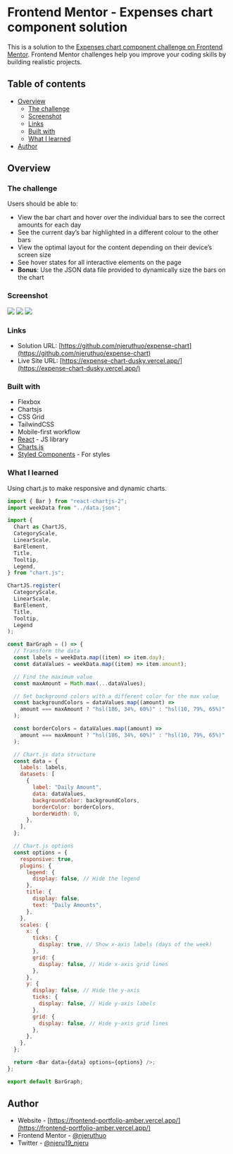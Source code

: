 # Frontend Mentor - Expenses chart component solution

This is a solution to the [Expenses chart component challenge on Frontend Mentor](https://www.frontendmentor.io/challenges/expenses-chart-component-e7yJBUdjwt). Frontend Mentor challenges help you improve your coding skills by building realistic projects.

## Table of contents

- [Overview](#overview)
  - [The challenge](#the-challenge)
  - [Screenshot](#screenshot)
  - [Links](#links)
  - [Built with](#built-with)
  - [What I learned](#what-i-learned)
- [Author](#author)

## Overview

### The challenge

Users should be able to:

- View the bar chart and hover over the individual bars to see the correct amounts for each day
- See the current day’s bar highlighted in a different colour to the other bars
- View the optimal layout for the content depending on their device’s screen size
- See hover states for all interactive elements on the page
- **Bonus**: Use the JSON data file provided to dynamically size the bars on the chart

### Screenshot

![](./screenshots/s2.png)
![](./screenshots/s1.png)
![](./screenshots/s3.png)

### Links

- Solution URL: [https://github.com/njeruthuo/expense-chart](https://github.com/njeruthuo/expense-chart)
- Live Site URL: [https://expense-chart-dusky.vercel.app/](https://expense-chart-dusky.vercel.app/)

### Built with

- Flexbox
- Chartsjs
- CSS Grid
- TailwindCSS
- Mobile-first workflow
- [React](https://reactjs.org/) - JS library
- [Charts.js](http:google.com/charts.js/)
- [Styled Components](https://styled-components.com/) - For styles

### What I learned

Using chart.js to make responsive and dynamic charts.

```js
import { Bar } from "react-chartjs-2";
import weekData from "../data.json";

import {
  Chart as ChartJS,
  CategoryScale,
  LinearScale,
  BarElement,
  Title,
  Tooltip,
  Legend,
} from "chart.js";

ChartJS.register(
  CategoryScale,
  LinearScale,
  BarElement,
  Title,
  Tooltip,
  Legend
);

const BarGraph = () => {
  // Transform the data
  const labels = weekData.map((item) => item.day);
  const dataValues = weekData.map((item) => item.amount);

  // Find the maximum value
  const maxAmount = Math.max(...dataValues);

  // Set background colors with a different color for the max value
  const backgroundColors = dataValues.map((amount) =>
    amount === maxAmount ? "hsl(186, 34%, 60%)" : "hsl(10, 79%, 65%)"
  );

  const borderColors = dataValues.map((amount) =>
    amount === maxAmount ? "hsl(186, 34%, 60%)" : "hsl(10, 79%, 65%)"
  );

  // Chart.js data structure
  const data = {
    labels: labels,
    datasets: [
      {
        label: "Daily Amount",
        data: dataValues,
        backgroundColor: backgroundColors,
        borderColor: borderColors,
        borderWidth: 0,
      },
    ],
  };

  // Chart.js options
  const options = {
    responsive: true,
    plugins: {
      legend: {
        display: false, // Hide the legend
      },
      title: {
        display: false,
        text: "Daily Amounts",
      },
    },
    scales: {
      x: {
        ticks: {
          display: true, // Show x-axis labels (days of the week)
        },
        grid: {
          display: false, // Hide x-axis grid lines
        },
      },
      y: {
        display: false, // Hide the y-axis
        ticks: {
          display: false, // Hide y-axis labels
        },
        grid: {
          display: false, // Hide y-axis grid lines
        },
      },
    },
  };

  return <Bar data={data} options={options} />;
};

export default BarGraph;
```

## Author

- Website - [https://frontend-portfolio-amber.vercel.app/](https://frontend-portfolio-amber.vercel.app/)
- Frontend Mentor - [@njeruthuo](https://www.frontendmentor.io/profile/njeruthuo)
- Twitter - [@njeru19_njeru](https://www.twitter.com/njeru19_njeru)
